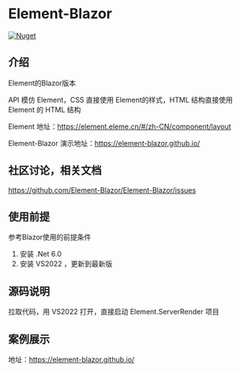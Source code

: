 # Element-Blazor
[![Nuget](https://img.shields.io/nuget/dt/Element.svg)](https://www.nuget.org/packages/Element/)

## 介绍
Element的Blazor版本

API 模仿 Element，CSS 直接使用 Element的样式，HTML 结构直接使用 Element 的 HTML 结构

Element 地址：https://element.eleme.cn/#/zh-CN/component/layout

Element-Blazor 演示地址：https://element-blazor.github.io/



## 社区讨论，相关文档
https://github.com/Element-Blazor/Element-Blazor/issues
 
## 使用前提
参考Blazor使用的前提条件

1. 安装 .Net 6.0
2. 安装 VS2022 ，更新到最新版

## 源码说明

拉取代码，用 VS2022 打开，直接启动 Element.ServerRender 项目

## 案例展示

地址：https://element-blazor.github.io/
